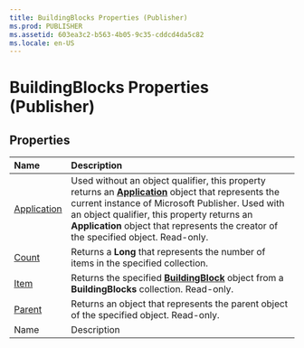 ```yaml
---
title: BuildingBlocks Properties (Publisher)
ms.prod: PUBLISHER
ms.assetid: 603ea3c2-b563-4b05-9c35-cddcd4da5c82
ms.locale: en-US
---
```



# BuildingBlocks Properties (Publisher)

## Properties



|**Name**|**Description**|
|:-----|:-----|
| [Application](buildingblocks.application-property-publisher.md)|Used without an object qualifier, this property returns an  **[Application](application-object-publisher.md)** object that represents the current instance of Microsoft Publisher. Used with an object qualifier, this property returns an **Application** object that represents the creator of the specified object. Read-only.|
| [Count](buildingblocks.count-property-publisher.md)|Returns a  **Long** that represents the number of items in the specified collection.|
| [Item](buildingblocks.item-property-publisher.md)|Returns the specified  **[BuildingBlock](buildingblock-object-publisher.md)** object from a **BuildingBlocks** collection. Read-only.|
| [Parent](buildingblocks.parent-property-publisher.md)|Returns an object that represents the parent object of the specified object. Read-only.|
|Name|Description|


